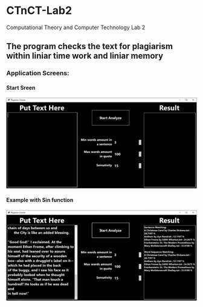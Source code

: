 # CTnCT-Lab2
Computational Theory and Computer Technology Lab 2

## The program checks the text for plagiarism within liniar time work and liniar memory

### Application Screens:

#### Start Sreen

![](Media/StartScreen.png)

#### Example with Sin function

![](Media/ExampleScreen.png)
